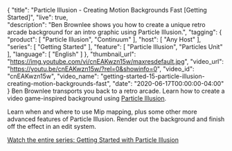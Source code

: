 {
  "title": "Particle Illusion - Creating Motion Backgrounds Fast [Getting Started]",
  "live": true,  
  "description": "Ben Brownlee shows you how to create a unique retro arcade background for an intro graphic using Particle Illusion.",
  "tagging": {
    "product": [
      "Particle Illusion",
      "Continuum"
    ],
    "host": [
      "Any Host"
    ],
    "series": [
      "Getting Started"
    ],
    "feature": [
      "Particle Illusion",
      "Particles Unit"
    ],
    "language": [
      "English"
    ]
  },
  "thumbnail_url": "https://img.youtube.com/vi/cnEAKwzn15w/maxresdefault.jpg",
  "video_url": "https://youtu.be/cnEAKwzn15w/?rel=0&showinfo=0",
  "video_id": "cnEAKwzn15w",
  "video_name": "getting-started-15-particle-illusion-creating-motion-backgrounds-fast",
  "date": "2020-06-17T00:00:00-04:00"
}
Ben Brownlee transports you back to a retro arcade. Learn how to create a video game-inspired background using [Particle Illusion](https://borisfx.com/products/particle-illusion/ "Boris FX Particle Illusion").

Learn when and where to use Mip mapping, plus some other more advanced features of Particle Illusion. Render out the background and finish off the effect in an edit system.

[Watch the entire series: Getting Started with Particle Illusion](https://borisfx.com/videos/?tags=product:Particle%20Illusion,series:Getting%20Started "Boris FX Training: Getting Started with Particle Illusion")
